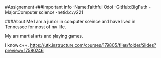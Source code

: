 #Assignement
###Important info
-Name:Faithful Odoi
-GitHub:BigFaith
-Major:Computer science
-netid:cvy221

###About Me
I am a junior in computer sceince and have lived in Tennessee for most of my life.

My are martial arts and playing games.

I know c++.
https://utk.instructure.com/courses/179805/files/folder/Slides?preview=17580246
